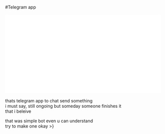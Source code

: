 #Telegram app<br><br>
<img src="telegram.svg"/>

thats telegram app to chat send something<br>
i must say, still ongoing but someday someone finishes it<br>
that i beleive<br>

that was simple bot even u can understand<br>
try to make one okay >}
